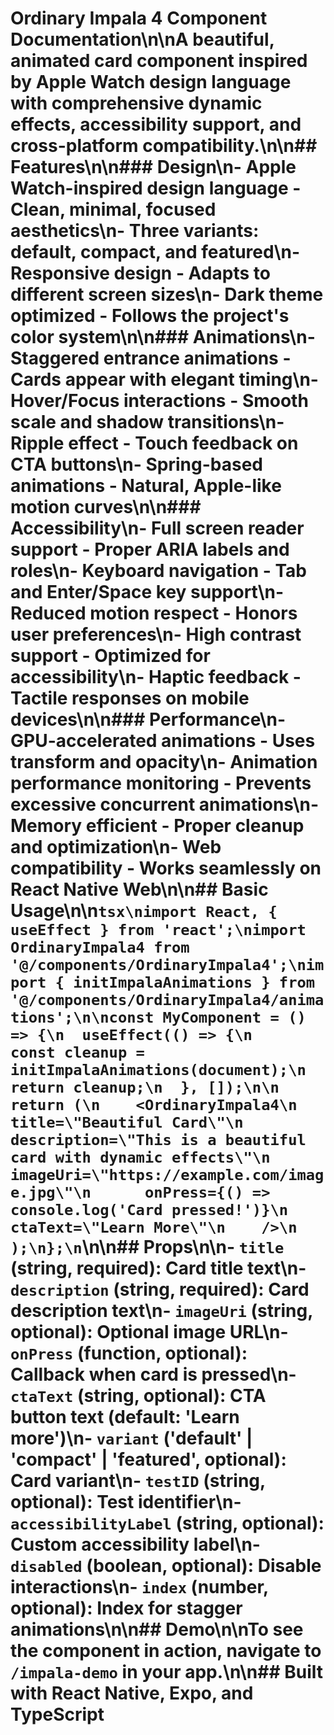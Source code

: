 # Ordinary Impala 4 Component Documentation\n\nA beautiful, animated card component inspired by Apple Watch design language with comprehensive dynamic effects, accessibility support, and cross-platform compatibility.\n\n## Features\n\n### Design\n- Apple Watch-inspired design language - Clean, minimal, focused aesthetics\n- Three variants: default, compact, and featured\n- Responsive design - Adapts to different screen sizes\n- Dark theme optimized - Follows the project's color system\n\n### Animations\n- Staggered entrance animations - Cards appear with elegant timing\n- Hover/Focus interactions - Smooth scale and shadow transitions\n- Ripple effect - Touch feedback on CTA buttons\n- Spring-based animations - Natural, Apple-like motion curves\n\n### Accessibility\n- Full screen reader support - Proper ARIA labels and roles\n- Keyboard navigation - Tab and Enter/Space key support\n- Reduced motion respect - Honors user preferences\n- High contrast support - Optimized for accessibility\n- Haptic feedback - Tactile responses on mobile devices\n\n### Performance\n- GPU-accelerated animations - Uses transform and opacity\n- Animation performance monitoring - Prevents excessive concurrent animations\n- Memory efficient - Proper cleanup and optimization\n- Web compatibility - Works seamlessly on React Native Web\n\n## Basic Usage\n\n```tsx\nimport React, { useEffect } from 'react';\nimport OrdinaryImpala4 from '@/components/OrdinaryImpala4';\nimport { initImpalaAnimations } from '@/components/OrdinaryImpala4/animations';\n\nconst MyComponent = () => {\n  useEffect(() => {\n    const cleanup = initImpalaAnimations(document);\n    return cleanup;\n  }, []);\n\n  return (\n    <OrdinaryImpala4\n      title=\"Beautiful Card\"\n      description=\"This is a beautiful card with dynamic effects\"\n      imageUri=\"https://example.com/image.jpg\"\n      onPress={() => console.log('Card pressed!')}\n      ctaText=\"Learn More\"\n    />\n  );\n};\n```\n\n## Props\n\n- `title` (string, required): Card title text\n- `description` (string, required): Card description text\n- `imageUri` (string, optional): Optional image URL\n- `onPress` (function, optional): Callback when card is pressed\n- `ctaText` (string, optional): CTA button text (default: 'Learn more')\n- `variant` ('default' | 'compact' | 'featured', optional): Card variant\n- `testID` (string, optional): Test identifier\n- `accessibilityLabel` (string, optional): Custom accessibility label\n- `disabled` (boolean, optional): Disable interactions\n- `index` (number, optional): Index for stagger animations\n\n## Demo\n\nTo see the component in action, navigate to `/impala-demo` in your app.\n\n## Built with React Native, Expo, and TypeScript